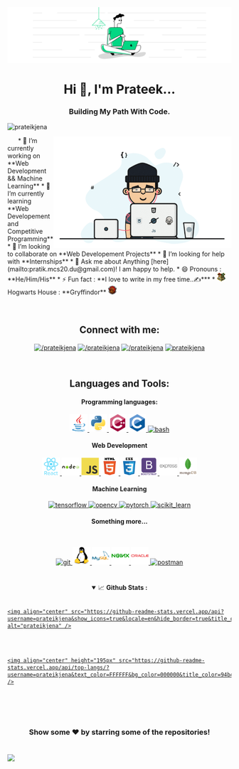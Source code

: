 ![](./banner.png)

<h1 align="center">Hi 👋, I'm Prateek...</h1>
<h3 align="center">Building My Path With Code.</h3>

<p align="left"> <img src="https://komarev.com/ghpvc/?username=prateikjena&label=Profile%20views&color=0e75b6&style=flat" alt="prateikjena" /> </p>
<a target="_blank">
  <img align="right" height="250" width="400" alt="GIF" src="./image.gif">
</a>   
 
* 🔭 I’m currently working on **Web Development && Machine Learning**
* 🌱 I’m currently learning **Web Developement and Competitive Programming**
* 👯 I’m looking to collaborate on **Web Developement Projects**
* 🤔 I’m looking for help with **Internships**
* 💬 Ask me about Anything [here](mailto:pratik.mcs20.du@gmail.com)! I am happy to help.
* 😄 Pronouns : **He/Him/His**
* ⚡ Fun fact : **I love to write in my free time..✍***
* <img src="./house.png" width="20px" height="20px"/>  Hogwarts House : **Gryffindor** <img width="20px" height="20px" src="./Gryffindor.png">
<br />
<br />  
<h2 align="center">Connect with me:</h2>
<p align="center">
<a href="https://twitter.com/prateikjena" target="blank"><img align="center" src="https://cdn.jsdelivr.net/npm/simple-icons@3.0.1/icons/twitter.svg" alt="/prateikjena" height="30" width="40"/></a>
<a href="https://linkedin.com/in/prateek-jena" target="blank"><img align="center" src="https://cdn.jsdelivr.net/npm/simple-icons@3.0.1/icons/linkedin.svg" alt="/prateikjena" height="30" width="40" /></a>
<a href="https://fb.com/prateikjena" target="blank"><img align="center" src="https://cdn.jsdelivr.net/npm/simple-icons@3.0.1/icons/facebook.svg" alt="/prateikjena" height="30" width="40" /></a>
<a href="https://www.leetcode.com/prateikjena" target="blank"><img align="center" src="https://cdn.jsdelivr.net/npm/simple-icons@3.0.1/icons/leetcode.svg" alt="prateikjena" height="30" width="40" /></a>
</p>
<br />
<h2 align="center">Languages and Tools:</h2>
<h4 align="center">Programming languages:</h4>
<p align="center">
<a href="https://www.java.com" target="_blank"> <img src="https://raw.githubusercontent.com/devicons/devicon/master/icons/java/java-original.svg" alt="java" width="40" height="40"/> </a>
<a href="https://www.python.org" target="_blank"> <img src="https://raw.githubusercontent.com/devicons/devicon/master/icons/python/python-original.svg" alt="python" width="40" height="40"/> </a>
<a href="https://www.w3schools.com/cpp/" target="_blank"> <img src="https://raw.githubusercontent.com/devicons/devicon/master/icons/cplusplus/cplusplus-original.svg" alt="cplusplus" width="40" height="40"/> </a>
<a href="https://www.cprogramming.com/" target="_blank"> <img src="https://raw.githubusercontent.com/devicons/devicon/master/icons/c/c-original.svg" alt="c" width="40" height="40"/> </a>
<a href="https://www.gnu.org/software/bash/" target="_blank"> <img src="https://www.vectorlogo.zone/logos/gnu_bash/gnu_bash-icon.svg" alt="bash" width="40" height="40"/> </a>
</p>

<h4 align="center">Web Development</h4>
<p align="center">
<a href="https://reactjs.org/" target="_blank"> <img src="https://raw.githubusercontent.com/devicons/devicon/master/icons/react/react-original-wordmark.svg" alt="react" width="40" height="40"/> </a>
<a href="https://nodejs.org" target="_blank"> <img src="https://raw.githubusercontent.com/devicons/devicon/master/icons/nodejs/nodejs-original-wordmark.svg" alt="nodejs" width="40" height="40"/> </a>
<a href="https://developer.mozilla.org/en-US/docs/Web/JavaScript" target="_blank"> <img src="https://raw.githubusercontent.com/devicons/devicon/master/icons/javascript/javascript-original.svg" alt="javascript" width="40" height="40"/> </a>
<a href="https://www.w3.org/html/" target="_blank"> <img src="https://raw.githubusercontent.com/devicons/devicon/master/icons/html5/html5-original-wordmark.svg" alt="html5" width="40" height="40"/> </a>
<a href="https://www.w3schools.com/css/" target="_blank"> <img src="https://raw.githubusercontent.com/devicons/devicon/master/icons/css3/css3-original-wordmark.svg" alt="css3" width="40" height="40"/> </a>
<a href="https://getbootstrap.com" target="_blank"> <img src="https://raw.githubusercontent.com/devicons/devicon/master/icons/bootstrap/bootstrap-plain-wordmark.svg" alt="bootstrap" width="40" height="40"/> </a> 
<a href="https://expressjs.com" target="_blank"> <img src="https://raw.githubusercontent.com/devicons/devicon/master/icons/express/express-original-wordmark.svg" alt="express" width="40" height="40"/> </a>
<a href="https://www.mongodb.com/" target="_blank"> <img src="https://raw.githubusercontent.com/devicons/devicon/master/icons/mongodb/mongodb-original-wordmark.svg" alt="mongodb" width="40" height="40"/> </a>
</p>
<h4 align="center">Machine Learning</h4>
<p align="center">
<a href="https://www.tensorflow.org" target="_blank"> <img src="https://www.vectorlogo.zone/logos/tensorflow/tensorflow-icon.svg" alt="tensorflow" width="40" height="40"/> </a>
<a href="https://opencv.org/" target="_blank"> <img src="https://www.vectorlogo.zone/logos/opencv/opencv-icon.svg" alt="opencv" width="40" height="40"/> </a>
<a href="https://pytorch.org/" target="_blank"> <img src="https://www.vectorlogo.zone/logos/pytorch/pytorch-icon.svg" alt="pytorch" width="40" height="40"/> </a> 
<a href="https://scikit-learn.org/" target="_blank"> <img src="https://upload.wikimedia.org/wikipedia/commons/0/05/Scikit_learn_logo_small.svg" alt="scikit_learn" width="40" height="40"/> </a>
</p>
<h4 align="center">Something more...</h4> 
<p align="center">
 <a href="https://git-scm.com/" target="_blank"> <img src="https://www.vectorlogo.zone/logos/git-scm/git-scm-icon.svg" alt="git" width="40" height="40"/> </a>
 <a href="https://www.linux.org/" target="_blank"> <img src="https://raw.githubusercontent.com/devicons/devicon/master/icons/linux/linux-original.svg" alt="linux" width="40" height="40"/> </a>
  <a href="https://www.mysql.com/" target="_blank"> <img src="https://raw.githubusercontent.com/devicons/devicon/master/icons/mysql/mysql-original-wordmark.svg" alt="mysql" width="40" height="40"/> </a>
  <a href="https://www.nginx.com" target="_blank"> <img src="https://raw.githubusercontent.com/devicons/devicon/master/icons/nginx/nginx-original.svg" alt="nginx" width="40" height="40"/> </a>
  <a href="https://www.oracle.com/" target="_blank"> <img src="https://raw.githubusercontent.com/devicons/devicon/master/icons/oracle/oracle-original.svg" alt="oracle" width="40" height="40"/> </a>
  <a href="https://postman.com" target="_blank"> <img src="https://www.vectorlogo.zone/logos/getpostman/getpostman-icon.svg" alt="postman" width="40" height="40"/> </a>
</p>

#

<details open="">
<summary align="center">
  <g-emoji class="g-emoji" alias="chart_with_upwards_trend" fallback-src="https://github.githubassets.com/images/icons/emoji/unicode/1f4c8.png">📈</g-emoji> 
  <strong>Github Stats : </strong>
  </summary>
<br>

<p align="center">
  <a href="https://github.com/prateikjena">

    <img align="center" src="https://github-readme-stats.vercel.app/api?username=prateikjena&show_icons=true&locale=en&hide_border=true&title_color=94b4a4&amp&icon_color=FFFFFF&amp&text_color=FFFFFF&amp&bg_color=000000&count_private=true&include_all_commits=true" alt="prateikjena" />

  </a>
  <br />
  <br />
  <a href="https://github.com/prateikjena">

    <img align="center" height="195px" src="https://github-readme-stats.vercel.app/api/top-langs/?username=prateikjena&text_color=FFFFFF&bg_color=000000&title_color=94b4a4&langs_count=15&layout=compact&hide_border=true" />

  </a>
</p>
</details>

#

<br />
<br />

<h3 align="center">Show some ❤️ by starring some of the repositories!</h3>

#

![](https://hit.yhype.me/github/profile?user_id=34654465)
